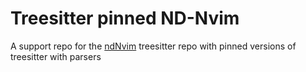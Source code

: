# Treesitter pinned ND-Nvim
A support repo for the [ndNvim](https://github.com/NewDawn0/ndNvim) treesitter repo with pinned versions of treesitter with parsers
